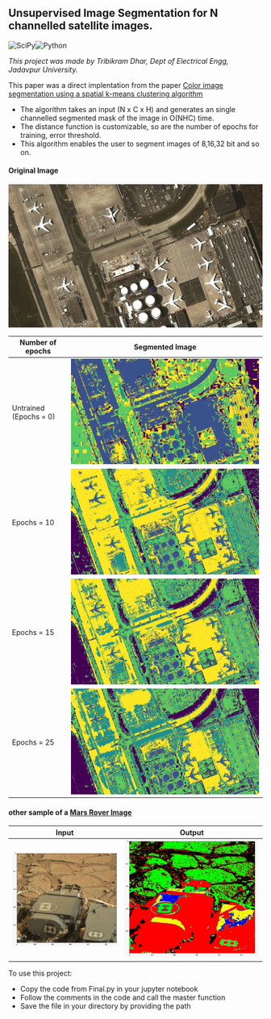 ## Unsupervised Image Segmentation for N channelled satellite images.
![SciPy](https://img.shields.io/badge/SciPy-%230C55A5.svg?style=for-the-badge&logo=scipy&logoColor=%white)![Python](https://img.shields.io/badge/python-3670A0?style=for-the-badge&logo=python&logoColor=ffdd54)

*This project was made by Tribikram Dhar, Dept of Electrical Engg, Jadavpur University.*


This paper was a direct implentation from the paper [Color image segmentation using a spatial k-means clustering algorithm](https://doras.dcu.ie/4646/)

* The algorithm takes an input (N x C x H) and generates an single channelled segmented mask of the image in O(NHC) time.
* The distance function is customizable, so are the number of epochs for training, error threshold.
* This algorithm enables the user to segment images of 8,16,32 bit and so on.

#### Original Image

![A sample image of an airport](./images/airport.jpeg)


| Number of epochs |                                 Segmented Image                                                |
|  --------------  |  --------------------------------------------------------------------------------------------  |
| Untrained (Epochs = 0) |   ![](./images/1_ut.png)                                                                       |
| Epochs = 10      |   ![](./images/1_t_10eps.png)                                                                  |
| Epochs = 15      |   ![](./images/1_t_15eps.png)                                                                  |
| Epochs = 25      |   ![](./images/1_t_25eps.png)                                                                  |

#### other sample of a [Mars Rover Image](https://www.kaggle.com/datasets/brsdincer/mars-surface-and-curiosity-image-set-nasa)


| Input                                |                 Output                           |
| ------------------------------------ | ------------------------------------------------ |
| ![](./images/marsI.jpeg)             |      ![](./images/marsO.jpeg)                    |



To use this project:
- Copy the code from Final.py in your jupyter notebook 
- Follow the comments in the code and call the master function
- Save the file in your directory by providing the path



  
